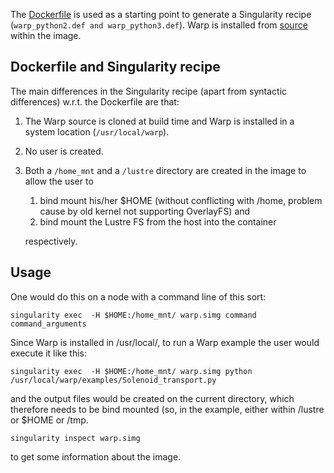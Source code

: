 The [Dockerfile](https://bitbucket.org/berkeleylab/warp/src/master/Dockerfile) is used as a starting point to generate a Singularity recipe (`warp_python2.def and warp_python3.def`).
Warp is installed from [source](https://bitbucket.org/berkeleylab/warp/src/master) within the image.

## Dockerfile and Singularity recipe

The main differences in the Singularity recipe (apart from syntactic differences) w.r.t. the Dockerfile are that:
1. The Warp source is cloned at build time and Warp is installed in a system location (`/usr/local/warp`).
1. No user is created.
1. Both a `/home_mnt` and a `/lustre` directory are created in the image to allow the user to
   1. bind mount his/her $HOME (without conflicting with /home, problem cause by old kernel not supporting OverlayFS) and
   1. bind mount the Lustre FS from the host into the container

   respectively.

## Usage
One would do this on a node with a command line of this sort:

``singularity exec  -H $HOME:/home_mnt/ warp.simg command command_arguments``

Since Warp is installed in /usr/local/, to run a Warp example the user would execute it like this:

``singularity exec  -H $HOME:/home_mnt/ warp.simg python /usr/local/warp/examples/Solenoid_transport.py``

and the output files would be created on the current directory, which therefore needs to be bind mounted (so, in the example,
either within /lustre or $HOME or /tmp.

``singularity inspect warp.simg``

to get some information about the image.
